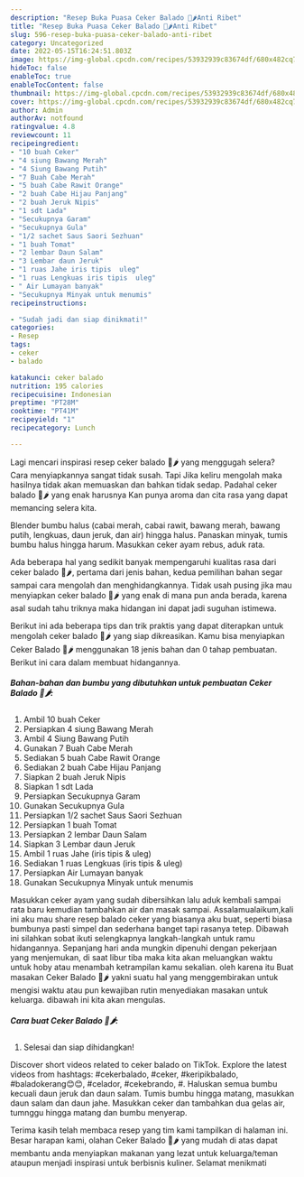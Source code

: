 ```yaml
---
description: "Resep Buka Puasa Ceker Balado 🍗🌶Anti Ribet"
title: "Resep Buka Puasa Ceker Balado 🍗🌶Anti Ribet"
slug: 596-resep-buka-puasa-ceker-balado-anti-ribet
category: Uncategorized
date: 2022-05-15T16:24:51.803Z
image: https://img-global.cpcdn.com/recipes/53932939c83674df/680x482cq70/ceker-balado-foto-resep-utama.jpg
hideToc: false
enableToc: true
enableTocContent: false
thumbnail: https://img-global.cpcdn.com/recipes/53932939c83674df/680x482cq70/ceker-balado-foto-resep-utama.jpg
cover: https://img-global.cpcdn.com/recipes/53932939c83674df/680x482cq70/ceker-balado-foto-resep-utama.jpg
author: Admin
authorAv: notfound
ratingvalue: 4.8
reviewcount: 11
recipeingredient:
- "10 buah Ceker"
- "4 siung Bawang Merah"
- "4 Siung Bawang Putih"
- "7 Buah Cabe Merah"
- "5 buah Cabe Rawit Orange"
- "2 buah Cabe Hijau Panjang"
- "2 buah Jeruk Nipis"
- "1 sdt Lada"
- "Secukupnya Garam"
- "Secukupnya Gula"
- "1/2 sachet Saus Saori Sezhuan"
- "1 buah Tomat"
- "2 lembar Daun Salam"
- "3 Lembar daun Jeruk"
- "1 ruas Jahe iris tipis  uleg"
- "1 ruas Lengkuas iris tipis  uleg"
- " Air Lumayan banyak"
- "Secukupnya Minyak untuk menumis"
recipeinstructions:

- "Sudah jadi dan siap dinikmati!"
categories:
- Resep
tags:
- ceker
- balado

katakunci: ceker balado 
nutrition: 195 calories
recipecuisine: Indonesian
preptime: "PT28M"
cooktime: "PT41M"
recipeyield: "1"
recipecategory: Lunch

---
```



Lagi mencari inspirasi resep ceker balado 🍗🌶 yang menggugah selera? Cara menyiapkannya sangat tidak susah. Tapi Jika keliru mengolah maka hasilnya tidak akan memuaskan dan bahkan tidak sedap. Padahal ceker balado 🍗🌶 yang enak harusnya Kan punya aroma dan cita rasa yang dapat memancing selera kita.


Blender bumbu halus (cabai merah, cabai rawit, bawang merah, bawang putih, lengkuas, daun jeruk, dan air) hingga halus. Panaskan minyak, tumis bumbu halus hingga harum. Masukkan ceker ayam rebus, aduk rata.

Ada beberapa hal yang sedikit banyak mempengaruhi kualitas rasa dari ceker balado 🍗🌶, pertama dari jenis bahan, kedua pemilihan bahan segar sampai cara mengolah dan menghidangkannya. Tidak usah pusing jika mau menyiapkan ceker balado 🍗🌶 yang enak di mana pun anda berada, karena asal sudah tahu triknya maka hidangan ini dapat jadi suguhan istimewa.


Berikut ini ada beberapa tips dan trik praktis yang dapat diterapkan untuk mengolah ceker balado 🍗🌶 yang siap dikreasikan. Kamu bisa menyiapkan Ceker Balado 🍗🌶 menggunakan 18 jenis bahan dan 0 tahap pembuatan. Berikut ini cara dalam membuat hidangannya.

<!--inarticleads1-->

##### Bahan-bahan dan bumbu yang dibutuhkan untuk pembuatan Ceker Balado 🍗🌶:

1. Ambil 10 buah Ceker
1. Persiapkan 4 siung Bawang Merah
1. Ambil 4 Siung Bawang Putih
1. Gunakan 7 Buah Cabe Merah
1. Sediakan 5 buah Cabe Rawit Orange
1. Sediakan 2 buah Cabe Hijau Panjang
1. Siapkan 2 buah Jeruk Nipis
1. Siapkan 1 sdt Lada
1. Persiapkan Secukupnya Garam
1. Gunakan Secukupnya Gula
1. Persiapkan 1/2 sachet Saus Saori Sezhuan
1. Persiapkan 1 buah Tomat
1. Persiapkan 2 lembar Daun Salam
1. Siapkan 3 Lembar daun Jeruk
1. Ambil 1 ruas Jahe (iris tipis &amp; uleg)
1. Sediakan 1 ruas Lengkuas (iris tipis &amp; uleg)
1. Persiapkan  Air Lumayan banyak
1. Gunakan Secukupnya Minyak untuk menumis


Masukkan ceker ayam yang sudah dibersihkan lalu aduk kembali sampai rata baru kemudian tambahkan air dan masak sampai. Assalamualaikum,kali ini aku mau share resep balado ceker yang biasanya aku buat, seperti biasa bumbunya pasti simpel dan sederhana banget tapi rasanya tetep. Dibawah ini silahkan sobat ikuti selengkapnya langkah-langkah untuk ramu hidangannya. Sepanjang hari anda mungkin dipenuhi dengan pekerjaan yang menjemukan, di saat libur tiba maka kita akan meluangkan waktu untuk hoby atau menambah ketrampilan kamu sekalian. oleh karena itu Buat masakan Ceker Balado 🍗🌶 yakni suatu hal yang menggembirakan untuk mengisi waktu atau pun kewajiban rutin menyediakan masakan untuk keluarga. dibawah ini kita akan mengulas. 

<!--inarticleads2-->

##### Cara buat Ceker Balado 🍗🌶:


1. Selesai dan siap dihidangkan!

Discover short videos related to ceker balado on TikTok. Explore the latest videos from hashtags: #cekerbalado, #ceker, #keripikbalado, #baladokerang😊😊, #celador, #cekebrando, #. Haluskan semua bumbu kecuali daun jeruk dan daun salam. Tumis bumbu hingga matang, masukkan daun salam dan daun jahe. Masukkan ceker dan tambahkan dua gelas air, tumnggu hingga matang dan bumbu menyerap. 

Terima kasih telah membaca resep yang tim kami tampilkan di halaman ini. Besar harapan kami, olahan Ceker Balado 🍗🌶 yang mudah di atas dapat membantu anda menyiapkan makanan yang lezat untuk keluarga/teman ataupun menjadi inspirasi untuk berbisnis kuliner. Selamat menikmati

